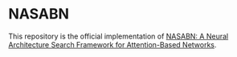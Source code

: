# NASABN
This repository is the official implementation of [NASABN: A Neural Architecture Search Framework for Attention-Based Networks](https://ieeexplore.ieee.org/document/9207600).
